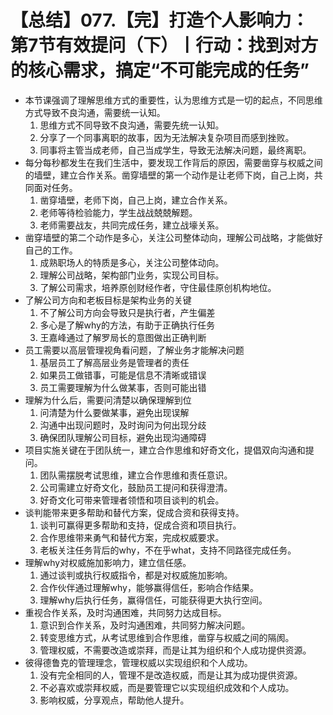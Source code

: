 # 【总结】077.【完】打造个人影响力：第7节有效提问（下）丨行动：找到对方的核心需求，搞定“不可能完成的任务”

-   本节课强调了理解思维方式的重要性，认为思维方式是一切的起点，不同思维方式导致不良沟通，需要统一认知。
    1.  思维方式不同导致不良沟通，需要先统一认知。
    2.  分享了一个同事离职的故事，因为无法解决复杂项目而感到挫败。
    3.  同事将主管当成老师，自己当成学生，导致无法解决问题，最终离职。
-   每分每秒都发生在我们生活中，要发现工作背后的原因，需要凿穿与权威之间的墙壁，建立合作关系。凿穿墙壁的第一个动作是让老师下岗，自己上岗，共同面对任务。
    1.  凿穿墙壁，老师下岗，自己上岗，建立合作关系。
    2.  老师等待检验能力，学生战战兢兢解题。
    3.  老师需要战友，共同完成任务，建立战壕关系。
-   凿穿墙壁的第二个动作是多心，关注公司整体动向，理解公司战略，才能做好自己的工作。
    1.  成熟职场人的特质是多心，关注公司整体动向。
    2.  理解公司战略，架构部门业务，实现公司目标。
    3.  了解公司需求，培养原创财经作者，守住最佳原创机构地位。
-   了解公司方向和老板目标是架构业务的关键
    1.  不了解公司方向会导致只是执行者，产生偏差
    2.  多心是了解why的方法，有助于正确执行任务
    3.  王嘉峰通过了解罗局长的意图做出正确判断
-   员工需要以高层管理视角看问题，了解业务才能解决问题
    1.  基层员工了解高层业务是管理者的责任
    2.  如果员工做错事，可能是信息不清晰或错误
    3.  员工需要理解为什么做某事，否则可能出错
-   理解为什么后，需要问清楚以确保理解到位
    1.  问清楚为什么要做某事，避免出现误解
    2.  沟通中出现问题时，及时询问为何出现分歧
    3.  确保团队理解公司目标，避免出现沟通障碍
-   项目实施关键在于团队统一，建立合作思维和好奇文化，提倡双向沟通和提问。
    1.  团队需摆脱考试思维，建立合作思维和责任意识。
    2.  公司需建立好奇文化，鼓励员工提问和获得澄清。
    3.  好奇文化可带来管理者领悟和项目谈判的机会。
-   谈判能带来更多帮助和替代方案，促成合资和获得支持。
    1.  谈判可赢得更多帮助和支持，促成合资和项目执行。
    2.  合作思维带来勇气和替代方案，完成权威要求。
    3.  老板关注任务背后的why，不在乎what，支持不同路径完成任务。
-   理解why对权威施加影响力，建立信任感。
    1.  通过谈判或执行权威指令，都是对权威施加影响。
    2.  合作伙伴通过理解why，能够赢得信任，影响合作结果。
    3.  理解why后执行任务，赢得信任，可能获得更大执行空间。
-   重视合作关系，及时沟通困难，共同努力达成目标。
    1.  意识到合作关系，及时沟通困难，共同努力解决问题。
    2.  转变思维方式，从考试思维到合作思维，凿穿与权威之间的隔阂。
    3.  管理权威，不需要改造或崇拜，而是让其为组织和个人成功提供资源。
-   彼得德鲁克的管理理念，管理权威以实现组织和个人成功。
    1.  没有完全相同的人，管理不是改造权威，而是让其为成功提供资源。
    2.  不必喜欢或崇拜权威，而是要管理它以实现组织成效和个人成功。
    3.  影响权威，分享观点，帮助他人提升。